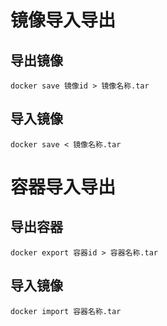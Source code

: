 # 镜像导入导出
## 导出镜像
```shell
docker save 镜像id > 镜像名称.tar
```
## 导入镜像
```shell
docker save < 镜像名称.tar
```
# 容器导入导出
## 导出容器
```shell
docker export 容器id > 容器名称.tar
```
## 导入镜像
```shell
docker import 容器名称.tar
```

